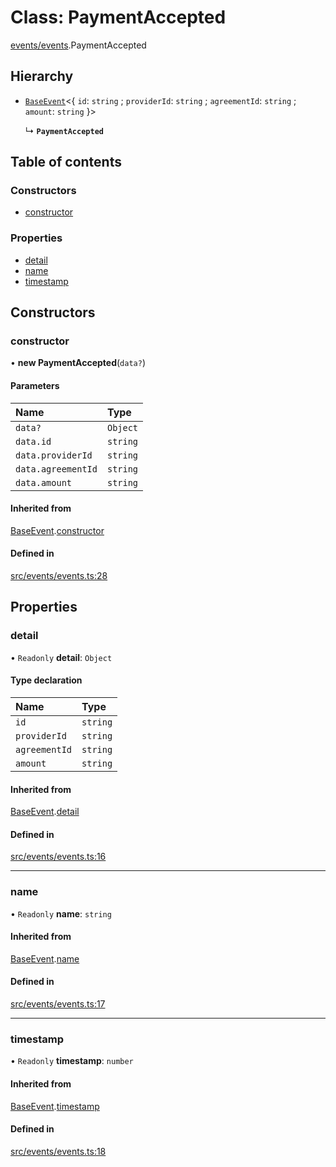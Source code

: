 # Class: PaymentAccepted

[events/events](../modules/events_events).PaymentAccepted

## Hierarchy

- [`BaseEvent`](events_events.BaseEvent)<{ `id`: `string` ; `providerId`: `string` ; `agreementId`: `string` ; `amount`: `string` }\>

  ↳ **`PaymentAccepted`**

## Table of contents

### Constructors

- [constructor](events_events.PaymentAccepted#constructor)

### Properties

- [detail](events_events.PaymentAccepted#detail)
- [name](events_events.PaymentAccepted#name)
- [timestamp](events_events.PaymentAccepted#timestamp)

## Constructors

### constructor

• **new PaymentAccepted**(`data?`)

#### Parameters

| Name               | Type     |
| :----------------- | :------- |
| `data?`            | `Object` |
| `data.id`          | `string` |
| `data.providerId`  | `string` |
| `data.agreementId` | `string` |
| `data.amount`      | `string` |

#### Inherited from

[BaseEvent](events_events.BaseEvent).[constructor](events_events.BaseEvent#constructor)

#### Defined in

[src/events/events.ts:28](https://github.com/golemfactory/golem-js/blob/c28a1b0/src/events/events.ts#L28)

## Properties

### detail

• `Readonly` **detail**: `Object`

#### Type declaration

| Name          | Type     |
| :------------ | :------- |
| `id`          | `string` |
| `providerId`  | `string` |
| `agreementId` | `string` |
| `amount`      | `string` |

#### Inherited from

[BaseEvent](events_events.BaseEvent).[detail](events_events.BaseEvent#detail)

#### Defined in

[src/events/events.ts:16](https://github.com/golemfactory/golem-js/blob/c28a1b0/src/events/events.ts#L16)

---

### name

• `Readonly` **name**: `string`

#### Inherited from

[BaseEvent](events_events.BaseEvent).[name](events_events.BaseEvent#name)

#### Defined in

[src/events/events.ts:17](https://github.com/golemfactory/golem-js/blob/c28a1b0/src/events/events.ts#L17)

---

### timestamp

• `Readonly` **timestamp**: `number`

#### Inherited from

[BaseEvent](events_events.BaseEvent).[timestamp](events_events.BaseEvent#timestamp)

#### Defined in

[src/events/events.ts:18](https://github.com/golemfactory/golem-js/blob/c28a1b0/src/events/events.ts#L18)

